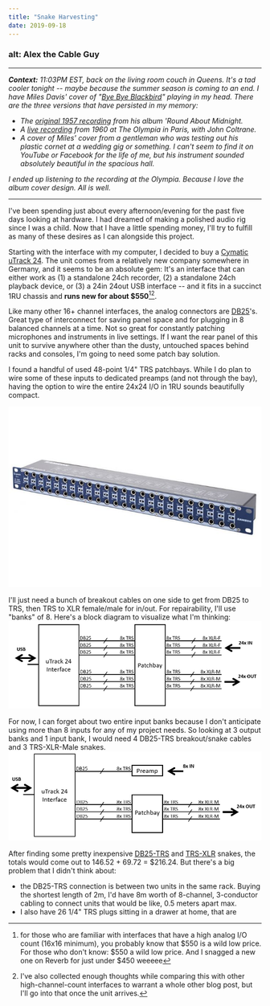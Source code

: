```yaml
---
title: "Snake Harvesting"
date: 2019-09-18
---
```


### alt: Alex the Cable Guy

-----
_**Context:** 11:03PM EST, back on the living room couch in Queens.  It's a tad cooler tonight -- maybe because the summer season is coming to an end. I have Miles Davis' cover of "[Bye Bye Blackbird](https://en.wikipedia.org/wiki/Bye_Bye_Blackbird)" playing in my head. There are the three versions that have persisted in my memory:_
- _The [original 1957 recording](https://www.youtube.com/watch?v=KV2lNHfSXBQ) from his album 'Round About Midnight._
- _A [live recording](https://www.youtube.com/watch?v=x6bz-hByzv4) from 1960 at The Olympia in Paris, with John Coltrane._
- _A cover of Miles' cover from a gentleman who was testing out his plastic cornet at a wedding gig or something. I can't seem to find it on YouTube or Facebook for the life of me, but his instrument sounded absolutely beautiful in the spacious hall._

_I ended up listening to the recording at the Olympia. Because I love the album cover design. All is well._

-----

I've been spending just about every afternoon/evening for the past five days looking at hardware. I had dreamed of making a polished audio rig since I was a child. Now that I have a little spending money, I'll try to fulfill as many of these desires as I can alongside this project.

Starting with the interface with my computer, I decided to buy a [Cymatic uTrack 24](https://cymaticaudio.com/utrack24-productpage/). The unit comes from a relatively new company somewhere in Germany, and it seems to be an absolute gem: It's an interface that can either work as (1) a standalone 24ch recorder, (2) a standalone 24ch playback device, or (3) a 24in 24out USB interface -- and it fits in a succinct 1RU chassis and **runs new for about $550**[^1][^2].

Like many other 16+ channel interfaces, the analog connectors are [DB25](https://en.wikipedia.org/wiki/D-subminiature)'s. Great type of interconnect for saving panel space and for plugging in 8 balanced channels at a time. Not so great for constantly patching microphones and instruments in live settings. If I want the rear panel of this unit to survive anywhere other than the dusty, untouched spaces behind racks and consoles, I'm going to need some patch bay solution.

I found a handful of used 48-point 1/4" TRS patchbays. While I do plan to wire some of these inputs to dedicated preamps (and not through the bay), having the option to wire the entire 24x24 I/O in 1RU sounds beautifully compact.

![these babies have configurable normals for insert use](/pics/samsonpatch.jpg)

I'll just need a bunch of breakout cables on one side to get from DB25 to TRS, then TRS to XLR female/male for in/out. For repairability, I'll use "banks" of 8. Here's a block diagram to visualize what I'm thinking:
![block diagram](/pics/blockdiag.png)

For now, I can forget about two entire input banks because I don't anticipate using more than 8 inputs for any of my project needs. So looking at 3 output banks and 1 input bank, I would need 4 DB25-TRS breakout/snake cables and 3 TRS-XLR-Male snakes.
![block diagram](/pics/blockdiag2.png)

After finding some pretty inexpensive [DB25-TRS](https://www.amazon.com/Hosa-DTP802-Snake-Cable-6-6Ft/dp/B001B2SA30) and [TRS-XLR](https://www.monoprice.com/product?c_id=301&cp_id=30110&cs_id=3011005&p_id=601296&seq=1&format=2) snakes, the totals would come out to 146.52 + 69.72 = $216.24. But there's a big problem that I didn't think about:
- the DB25-TRS connection is between two units in the same rack. Buying the shortest length of 2m, I'd have 8m worth of 8-channel, 3-conductor cabling to connect units that would be like, 0.5 meters apart max.
- I also have 26 1/4" TRS plugs sitting in a drawer at home, that are 

[^1]: for those who are familiar with interfaces that have a high analog I/O count (16x16 minimum), you probably know that $550 is a wild low price. For those who don't know: $550 a wild low price. And I snagged a new one on Reverb for just under $450 weeeee
[^2]: I've also collected enough thoughts while comparing this with other high-channel-count interfaces to warrant a whole other blog post, but I'll go into that once the unit arrives.
